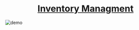 <h1 align="center"><a href="kazhuu.com" target="_blank"/>Inventory Managment</a></h1>

![demo](https://raw.githubusercontent.com/IliyanID/Inventory-Managment/master/Resources/font-page.PNG)


